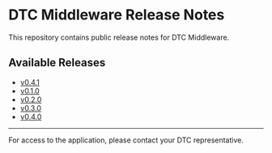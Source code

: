 # DTC Middleware Release Notes

This repository contains public release notes for DTC Middleware.

## Available Releases

- [v0.4.1](./v0.4.1.md)
- [v0.1.0](./v0.1.0.md)
- [v0.2.0](./v0.2.0.md)
- [v0.3.0](./v0.3.0.md)
- [v0.4.0](./v0.4.0.md)

---

For access to the application, please contact your DTC representative.
